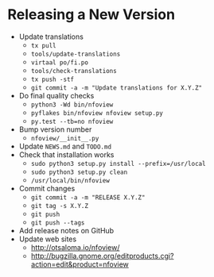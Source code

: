 Releasing a New Version
=======================

* Update translations
    - `tx pull`
    - `tools/update-translations`
    - `virtaal po/fi.po`
    - `tools/check-translations`
    - `tx push -stf`
    - `git commit -a -m "Update translations for X.Y.Z"`
* Do final quality checks
    - `python3 -Wd bin/nfoview`
    - `pyflakes bin/nfoview nfoview setup.py`
    - `py.test --tb=no nfoview`
* Bump version number
    - `nfoview/__init__.py`
* Update `NEWS.md` and `TODO.md`
* Check that installation works
    - `sudo python3 setup.py install --prefix=/usr/local`
    - `sudo python3 setup.py clean`
    - `/usr/local/bin/nfoview`
* Commit changes
    - `git commit -a -m "RELEASE X.Y.Z"`
    - `git tag -s X.Y.Z`
    - `git push`
    - `git push --tags`
* Add release notes on GitHub
* Update web sites
    - <http://otsaloma.io/nfoview/>
    - <http://bugzilla.gnome.org/editproducts.cgi?action=edit&product=nfoview>
